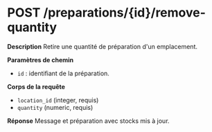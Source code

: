 # POST /preparations/{id}/remove-quantity

**Description**
Retire une quantité de préparation d'un emplacement.

**Paramètres de chemin**
- `id` : identifiant de la préparation.

**Corps de la requête**
- `location_id` (integer, requis)
- `quantity` (numeric, requis)

**Réponse**
Message et préparation avec stocks mis à jour.
